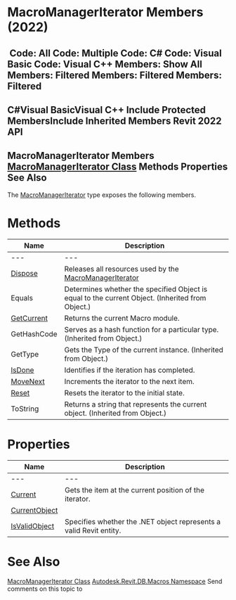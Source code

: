 # MacroManagerIterator Members (2022)

﻿
 Code: All Code: Multiple Code: C# Code: Visual Basic Code: Visual C++  Members: Show All Members: Filtered Members: Filtered Members: Filtered   
---  
C#Visual BasicVisual C++
Include Protected MembersInclude Inherited Members
Revit 2022 API  
---  
MacroManagerIterator Members  
[MacroManagerIterator Class](2e602955-0aaf-f39f-720f-d6269ec8ce26.md "MacroManagerIterator Class") Methods Properties See Also  
---  
The [MacroManagerIterator](2e602955-0aaf-f39f-720f-d6269ec8ce26.md "MacroManagerIterator Class") type exposes the following members.
# Methods
| Name | Description |
| --- | --- |
| --- | --- | --- |
| [Dispose](e10d5eda-b26f-d649-cfa7-b41171a5f4a4.md "Dispose Method") | Releases all resources used by the [MacroManagerIterator](2e602955-0aaf-f39f-720f-d6269ec8ce26.md "MacroManagerIterator Class") |
| Equals | Determines whether the specified Object is equal to the current Object. (Inherited from Object.) |
| [GetCurrent](37c4ffd8-0c6b-b861-8c07-921e7463a834.md "GetCurrent Method") | Returns the current Macro module. |
| GetHashCode | Serves as a hash function for a particular type.  (Inherited from Object.) |
| GetType | Gets the Type of the current instance. (Inherited from Object.) |
| [IsDone](81e77b23-56b3-1331-7c7a-75bcd3e2ec64.md "IsDone Method") | Identifies if the iteration has completed. |
| [MoveNext](4f963534-7c32-d593-3f25-fefa7fc35a2a.md "MoveNext Method") | Increments the iterator to the next item. |
| [Reset](364c78bc-bc2f-53e4-13d6-47dc11ce3472.md "Reset Method") | Resets the iterator to the initial state. |
| ToString | Returns a string that represents the current object. (Inherited from Object.) |

# Properties
| Name | Description |
| --- | --- |
| --- | --- | --- |
| [Current](1d5dc2e5-fd8a-c30e-0d57-488d747f5d41.md "Current Property") | Gets the item at the current position of the iterator. |
| [CurrentObject](cd48f1f3-012d-c5a2-01f2-b5b413188959.md "CurrentObject Property") |
| [IsValidObject](05fdabfa-c48f-4532-c1fb-27544e5494fd.md "IsValidObject Property") | Specifies whether the .NET object represents a valid Revit entity. |

# See Also
[MacroManagerIterator Class](2e602955-0aaf-f39f-720f-d6269ec8ce26.md "MacroManagerIterator Class")
[Autodesk.Revit.DB.Macros Namespace](8b8f9876-f4c2-abff-fc5b-79e337d84e01.md "Autodesk.Revit.DB.Macros Namespace")
Send comments on this topic to 